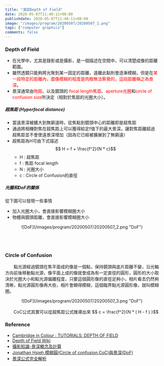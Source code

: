 ```yaml
---
title: "淺談Depth of Field"
date: 2020-05-07T11:40:11+08:00
publishdate: 2020-05-07T11:40:11+08:00
image: "/images/program/20200507/20200507_1.png"
tags: ["computer graphics"]
comments: false
---
```


<script src="https://polyfill.io/v3/polyfill.min.js?features=es6"></script>
<script id="MathJax-script" async src="https://cdn.jsdelivr.net/npm/mathjax@3/es5/tex-mml-chtml.js"></script>

### Depth of Field

- 在光學中，尤其是錄影或是攝影，是一個描述在空間中，可以清楚成像的距離範圍。
- 雖然透鏡只能夠將光聚到某一固定的距離，遠離此點則會逐漸模糊，但是在<span style="color: red;">某一段特定的距離內，圖像模糊的程度是肉眼無法察覺的，這段距離稱之為景深</span>。
- 景深通常由<span style="color: red;">物距</span>、以及鏡頭的<span style="color: red;"> focal length焦距</span>、<span style="color: red;">aperture光圈</span>和<span style="color: red;">circle of confusion size</span>所決定（相對於焦距的光圈大小）。

##### 超焦距 (Hyperfocal distance)
- 當遠景深被擴大到無窮遠時，從焦點到鏡頭中心的距離即是超焦距
- 通過將相機對焦在超焦距上可以獲得給定f值下的最大景深。讓對焦距離超過超焦距並不會使遠景深增加（因為它已經被擴展到了無窮遠）
- 超焦距為H可由下式描述
    $$ H = f +  \frac{f^2}{N * c}$$
    - H : 超焦距
    - f : 焦距 focal length
    - N : 光圈大小 
    - c : Circle of Confusion的直徑

##### 光圈和DoF的關係
從下圖可以發現一些事情

- 加入光圈大小，會直接影響模糊圈大小
- 物體與鏡頭距離，會直接影響模糊圈大小

<center>![DoF](/images/program/20200507/20200507_2.png "DoF")</center>
</br></br></br>

### Circle of Confusion
&emsp;&emsp;點光源經過鏡頭在焦平面成的像是一個點，保持鏡頭與底片距離不變，沿光軸方向前後移動點光源，像平面上成的像就會成為有一定直徑的圓形，圓形的大小取決於光圈大小和點光源偏離程度，只要這個圓形像的直徑足夠小，相片看去仍然夠清晰，點光源圓形像再大些，相片會顯得模糊，這個臨界點光源圓形像，就叫模糊圈。

<center>![DoF](/images/program/20200507/20200507_3.png "DoF")</center>
<br>
&emsp;&emsp;CoC公式其實可以從超焦距公式推導出來
    $$ c = \frac{f^2}{N * ( H - f ) }$$


### Reference
- [Cambridge in Colour : TUTORIALS: DEPTH OF FIELD](https://www.cambridgeincolour.com/tutorials/depth-of-field.htm)
- [Depth of Field Wiki](https://zh.wikipedia.org/wiki/%E6%99%AF%E6%B7%B1)
- [攝影知識-景深概念及計算](http://bugworkshop.blogspot.com/2011/05/blog-post_01.html)
- [Jonathan Hsieh,模糊圓(Circle of confusion,CoC)與景深(DoF)](https://cchsiehblog.wordpress.com/2011/01/26/%E6%A8%A1%E7%B3%8A%E5%9C%93-circle-of-confusion-coc-%E8%88%87-%E6%99%AF%E6%B7%B1-dof/)
- [景深公式完全解析](https://sites.google.com/site/101leaf/shu-ma-xin-chao/jingshengongshiwanquanjiexi)